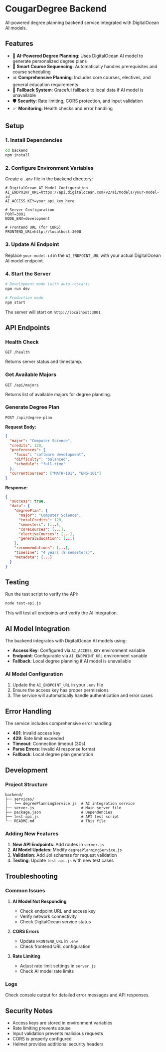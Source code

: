# CougarDegree Backend

AI-powered degree planning backend service integrated with DigitalOcean AI models.

## Features

- 🤖 **AI-Powered Degree Planning**: Uses DigitalOcean AI model to generate personalized degree plans
- 🎯 **Smart Course Sequencing**: Automatically handles prerequisites and course scheduling
- 📊 **Comprehensive Planning**: Includes core courses, electives, and general education requirements
- 🔄 **Fallback System**: Graceful fallback to local data if AI model is unavailable
- 🛡️ **Security**: Rate limiting, CORS protection, and input validation
- 📈 **Monitoring**: Health checks and error handling

## Setup

### 1. Install Dependencies

```bash
cd backend
npm install
```

### 2. Configure Environment Variables

Create a `.env` file in the backend directory:

```env
# DigitalOcean AI Model Configuration
AI_ENDPOINT_URL=https://api.digitalocean.com/v2/ai/models/your-model-id
AI_ACCESS_KEY=your_api_key_here

# Server Configuration
PORT=3001
NODE_ENV=development

# Frontend URL (for CORS)
FRONTEND_URL=http://localhost:3000
```

### 3. Update AI Endpoint

Replace `your-model-id` in the `AI_ENDPOINT_URL` with your actual DigitalOcean AI model endpoint.

### 4. Start the Server

```bash
# Development mode (with auto-restart)
npm run dev

# Production mode
npm start
```

The server will start on `http://localhost:3001`

## API Endpoints

### Health Check
```
GET /health
```
Returns server status and timestamp.

### Get Available Majors
```
GET /api/majors
```
Returns list of available majors for degree planning.

### Generate Degree Plan
```
POST /api/degree-plan
```

**Request Body:**
```json
{
  "major": "Computer Science",
  "credits": 120,
  "preferences": {
    "focus": "software development",
    "difficulty": "balanced",
    "schedule": "full-time"
  },
  "currentCourses": ["MATH-101", "ENG-101"]
}
```

**Response:**
```json
{
  "success": true,
  "data": {
    "degreePlan": {
      "major": "Computer Science",
      "totalCredits": 120,
      "semesters": [...],
      "coreCourses": [...],
      "electiveCourses": [...],
      "generalEducation": [...]
    },
    "recommendations": [...],
    "timeline": "4 years (8 semesters)",
    "metadata": {...}
  }
}
```

## Testing

Run the test script to verify the API:

```bash
node test-api.js
```

This will test all endpoints and verify the AI integration.

## AI Model Integration

The backend integrates with DigitalOcean AI models using:

- **Access Key**: Configured via `AI_ACCESS_KEY` environment variable
- **Endpoint**: Configurable via `AI_ENDPOINT_URL` environment variable
- **Fallback**: Local degree planning if AI model is unavailable

### AI Model Configuration

1. Update the `AI_ENDPOINT_URL` in your `.env` file
2. Ensure the access key has proper permissions
3. The service will automatically handle authentication and error cases

## Error Handling

The service includes comprehensive error handling:

- **401**: Invalid access key
- **429**: Rate limit exceeded
- **Timeout**: Connection timeout (30s)
- **Parse Errors**: Invalid AI response format
- **Fallback**: Local degree plan generation

## Development

### Project Structure
```
backend/
├── services/
│   └── degreePlanningService.js  # AI integration service
├── server.js                     # Main server file
├── package.json                  # Dependencies
├── test-api.js                   # API test script
└── README.md                     # This file
```

### Adding New Features

1. **New API Endpoints**: Add routes in `server.js`
2. **AI Model Updates**: Modify `degreePlanningService.js`
3. **Validation**: Add Joi schemas for request validation
4. **Testing**: Update `test-api.js` with new test cases

## Troubleshooting

### Common Issues

1. **AI Model Not Responding**
   - Check endpoint URL and access key
   - Verify network connectivity
   - Check DigitalOcean service status

2. **CORS Errors**
   - Update `FRONTEND_URL` in `.env`
   - Check frontend URL configuration

3. **Rate Limiting**
   - Adjust rate limit settings in `server.js`
   - Check AI model rate limits

### Logs

Check console output for detailed error messages and API responses.

## Security Notes

- Access keys are stored in environment variables
- Rate limiting prevents abuse
- Input validation prevents malicious requests
- CORS is properly configured
- Helmet provides additional security headers
